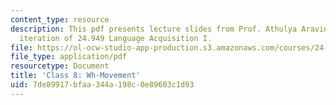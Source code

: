 ```yaml
---
content_type: resource
description: This pdf presents lecture slides from Prof. Athulya Aravind's fall 2020
  iteration of 24.949 Language Acquisition I.
file: https://ol-ocw-studio-app-production.s3.amazonaws.com/courses/24-949-language-acquisition-i-fall-2020/7de89917bfaa344a198c0e89603c1d93_MIT24_949f20_lec8.pdf
file_type: application/pdf
resourcetype: Document
title: 'Class 8: Wh-Movement'
uid: 7de89917-bfaa-344a-198c-0e89603c1d93
---
```

